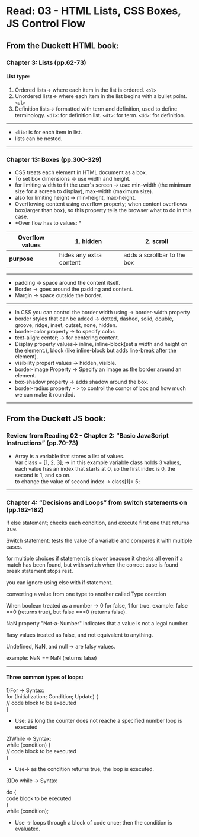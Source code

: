 # Read: 03 - HTML Lists, CSS Boxes, JS Control Flow  
  
## From the Duckett HTML book:  
### Chapter 3: Lists (pp.62-73)  
  
#### List type:  
1. Ordered lists->  where each item in the list is ordered.  `<ol>`  
2. Unordered lists-> where each item in the list begins with a bullet point. `<ul>`  
3. Definition lists-> formatted with term and definition, used to define terminology. `<dl>`: for definition list. `<dt>`: for term. `<dd>`: for definition.   

---
- `<li>`: is for each item in list.
- lists can be nested.
---
### Chapter 13: Boxes (pp.300-329)

- CSS treats each element in HTML document as a box.
- To set box dimensions -> use width and height.
- for limiting width to fit the user's screen -> use: min-width (the minimum size for a screen to display), max-width (maximum size).
- also for limiting height -> min-height, max-height.
- Overflowing content using overflow property;  when content overflows box(larger than box), so this property tells the browser what to do in this case.
- *Over flow has to values: * 
  
| **Overflow values** |       1. hidden        |     	2. scroll                |
| --------------------|------------------------|-------------------------------|
|    **purpose**      |hides any extra content |	adds a scrollbar to the box  |  

---  
- padding -> space around the content itself.
- Border ->  goes around the padding and content.
- Margin -> space outside the border.
---
+ In CSS you can control the border width using -> border-width property
+ border styles that can be added -> dotted, dashed, solid, double, groove, ridge, inset, outset, none, hidden.
+ border-color property -> to specify color.
+ text-align: center; -> for centering content.
+ Display property values-> inline, inline-block(set a width and height on the element.), block (like inline-block but adds line-break after the element).
+ visibility propert values -> hidden, visible.
+ border-image Property -> Specify an image as the border around an element.
+ box-shadow property -> adds shadow around the box.
+ border-radius property - > to control the cornor of box and how much we can make it rounded.
---
## From the Duckett JS book:

### Review from Reading 02 - Chapter 2: “Basic JavaScript Instructions” (pp.70-73)  
  
- Array is a variable that stores a list of values.  
Var class = [1, 2, 3]; -> in this example variable class holds 3 values, each value has an index that starts at 0, so the first index is 0, the second is 1, and so on.  
to change the value of second index -> class[1]= 5;
---
### Chapter 4: “Decisions and Loops” from switch statements on (pp.162-182)
if else statement; checks each condition, and execute first one that returns true.

Switch statement: tests the value of a variable and compares it with multiple cases.

for multiple choices if statement is slower beacuse it checks all even if a match has been found, but with switch when the correct case is found break statement stops rest.

you can ignore using else with if statement.

converting a value from one type to another called Type coercion

When boolean treated as a number -> 0 for false, 1 for true. example: false ==0 (returns true), but false ===0 (returns false).

NaN property "Not-a-Number" indicates that a value is not a legal number.

flasy values treated as false, and not equivalent to anything.

Undefined, NaN, and null -> are falsy values. 

example: NaN == NaN (returns false)

---

#### Three common types of loops: 
1)For -> Syntax:  
for (Initialization; Condition; Update) {  
  // code block to be executed  
}  

- Use: as long the counter does not reache a specified number loop is executed 

2)While -> Syntax:  
while (condition) {  
  // code block to be executed  
}  

- Use->   as the condition returns true, the loop is executed.


3)Do while    -> Syntax  

do {  
  code block to be executed  
}  
while (condition);  

- Use -> loops through a block of code once; then the condition is evaluated.  
  

